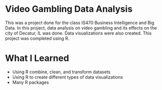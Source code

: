 # Video Gambling Data Analysis

This was a project done for the class IS470 Business Intelligence and Big Data. In this project, data analysis on video gambling and its effects on the city of Decatur, IL was done. Data visualizations were also created. This project was completed using R.

# What I Learned

- Using R combine, clean, and transform datasets 
- Using R to create different types of data visualizations
- Many R packages
